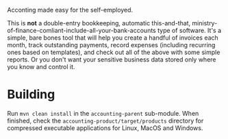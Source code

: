 Acconting made easy for the self-employed.

This is **not** a double-entry bookkeeping, automatic this-and-that, ministry-of-finance-comliant-include-all-your-bank-accounts 
type of software. It's a simple, bare bones tool that will help you create a handful of invoices each month, track outstanding
payments, record expenses (including recurring ones based on templates), and check out all of the above with some simple reports.
Or you don't want your sensitive business data stored only where you know and control it.

# Building

Run `mvn clean install` in the `accounting-parent` sub-module. When finished, check the `accounting-product/target/products`
directory for compressed executable applications for Linux, MacOS and Windows.
